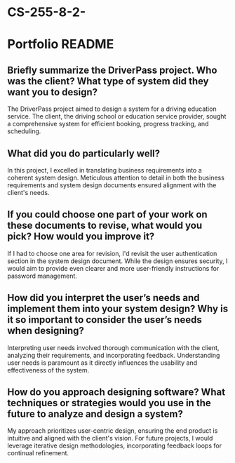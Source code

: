 # CS-255-8-2-
# Portfolio README

## Briefly summarize the DriverPass project. Who was the client? What type of system did they want you to design?

The DriverPass project aimed to design a system for a driving education service. The client, the driving school or education service provider, sought a comprehensive system for efficient booking, progress tracking, and scheduling.

## What did you do particularly well?

In this project, I excelled in translating business requirements into a coherent system design. Meticulous attention to detail in both the business requirements and system design documents ensured alignment with the client's needs.

## If you could choose one part of your work on these documents to revise, what would you pick? How would you improve it?

If I had to choose one area for revision, I'd revisit the user authentication section in the system design document. While the design ensures security, I would aim to provide even clearer and more user-friendly instructions for password management.

## How did you interpret the user’s needs and implement them into your system design? Why is it so important to consider the user’s needs when designing?

Interpreting user needs involved thorough communication with the client, analyzing their requirements, and incorporating feedback. Understanding user needs is paramount as it directly influences the usability and effectiveness of the system.

## How do you approach designing software? What techniques or strategies would you use in the future to analyze and design a system?

My approach prioritizes user-centric design, ensuring the end product is intuitive and aligned with the client's vision. For future projects, I would leverage iterative design methodologies, incorporating feedback loops for continual refinement.
